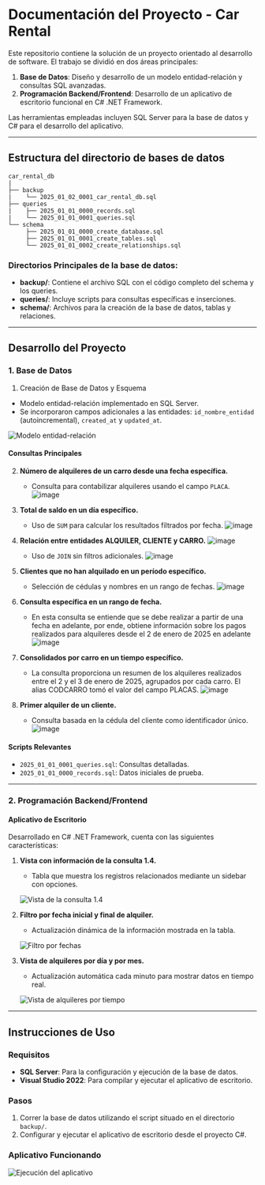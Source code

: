 # Documentación del Proyecto - Car Rental

Este repositorio contiene la solución de un proyecto orientado al desarrollo de software. El trabajo se dividió en dos áreas principales:

1. **Base de Datos**: Diseño y desarrollo de un modelo entidad-relación y consultas SQL avanzadas.
2. **Programación Backend/Frontend**: Desarrollo de un aplicativo de escritorio funcional en C# .NET Framework.

Las herramientas empleadas incluyen SQL Server para la base de datos y C# para el desarrollo del aplicativo.

---

## Estructura del directorio de bases de datos

```text
car_rental_db
|
├── backup
|    └── 2025_01_02_0001_car_rental_db.sql
├── queries
|    ├── 2025_01_01_0000_records.sql
|    └── 2025_01_01_0001_queries.sql
└── schema
     ├── 2025_01_01_0000_create_database.sql
     ├── 2025_01_01_0001_create_tables.sql
     └── 2025_01_01_0002_create_relationships.sql
```

### Directorios Principales de la base de datos:
- **backup/**: Contiene el archivo SQL con el código completo del schema y los queries.
- **queries/**: Incluye scripts para consultas específicas e inserciones.
- **schema/**: Archivos para la creación de la base de datos, tablas y relaciones.

---

## Desarrollo del Proyecto

### 1. Base de Datos

1.  Creación de Base de Datos y Esquema
- Modelo entidad-relación implementado en SQL Server.
- Se incorporaron campos adicionales a las entidades: `id_nombre_entidad` (autoincremental), `created_at` y `updated_at`.

![Modelo entidad-relación](https://github.com/user-attachments/assets/86d958d0-0f06-405d-ae7f-5fd444eb8a66)

#### Consultas Principales
2. **Número de alquileres de un carro desde una fecha específica.**
   - Consulta para contabilizar alquileres usando el campo `PLACA`.
     ![image](https://github.com/user-attachments/assets/51280b53-eae3-4606-87db-65f6a5cff3c1)

3. **Total de saldo en un día específico.**
   - Uso de `SUM` para calcular los resultados filtrados por fecha.
     ![image](https://github.com/user-attachments/assets/611c0679-2d0d-43f9-9e16-f545b11a488b)

4. **Relación entre entidades ALQUILER, CLIENTE y CARRO.**
     ![image](https://github.com/user-attachments/assets/c01f4207-b3d2-4a41-806a-e8d28fb5e777)
   - Uso de `JOIN` sin filtros adicionales.
     ![image](https://github.com/user-attachments/assets/1f45eb3c-1b61-4a3c-84c8-ff776ae4329a)

5. **Clientes que no han alquilado en un período específico.**
   - Selección de cédulas y nombres en un rango de fechas.
     ![image](https://github.com/user-attachments/assets/656ca6c0-bc94-46ef-bc64-bf4bd71111af)
     
6. **Consulta específica en un rango de fecha.**

   - En esta consulta se entiende que se debe realizar a partir de una fecha en adelante, por ende, obtiene información sobre los pagos realizados para alquileres desde el 2 de enero de 2025 en adelante
     ![image](https://github.com/user-attachments/assets/4bb5d53e-8b54-4acb-8b96-2d532c4e8dc2)
     
7. **Consolidados por carro en un tiempo específico.**
   - La consulta proporciona un resumen de los alquileres realizados entre el 2 y el 3 de enero de 2025, agrupados por cada carro. El alias CODCARRO tomó el valor del campo PLACAS.
     ![image](https://github.com/user-attachments/assets/107f0aa1-22c3-41f7-b433-9386a0799c54)

8. **Primer alquiler de un cliente.**
   - Consulta basada en la cédula del cliente como identificador único.
     ![image](https://github.com/user-attachments/assets/2987ad06-5985-4b5e-9f83-88b247063837)

#### Scripts Relevantes
- `2025_01_01_0001_queries.sql`: Consultas detalladas.
- `2025_01_01_0000_records.sql`: Datos iniciales de prueba.

---

### 2. Programación Backend/Frontend

#### Aplicativo de Escritorio
Desarrollado en C# .NET Framework, cuenta con las siguientes características:

1. **Vista con información de la consulta 1.4.**
   - Tabla que muestra los registros relacionados mediante un sidebar con opciones.

   ![Vista de la consulta 1.4](https://github.com/user-attachments/assets/90782246-cb57-4389-9e23-52590e0ef1a7)

2. **Filtro por fecha inicial y final de alquiler.**
   - Actualización dinámica de la información mostrada en la tabla.

   ![Filtro por fechas](https://github.com/user-attachments/assets/31804282-4f47-4053-b69e-b66c75373577)

3. **Vista de alquileres por día y por mes.**
   - Actualización automática cada minuto para mostrar datos en tiempo real.

   ![Vista de alquileres por tiempo](https://github.com/user-attachments/assets/0a3366bd-cbcc-4c0e-a471-f91501b4653e)
---


## Instrucciones de Uso

### Requisitos
- **SQL Server**: Para la configuración y ejecución de la base de datos.
- **Visual Studio 2022**: Para compilar y ejecutar el aplicativo de escritorio.

### Pasos
1. Correr la base de datos utilizando el script situado en el directorio `backup/`.
2. Configurar y ejecutar el aplicativo de escritorio desde el proyecto C#.

### Aplicativo Funcionando
![Ejecución del aplicativo](https://github.com/user-attachments/assets/131b6bd8-742b-4bdf-977c-e07409c56eb3)

